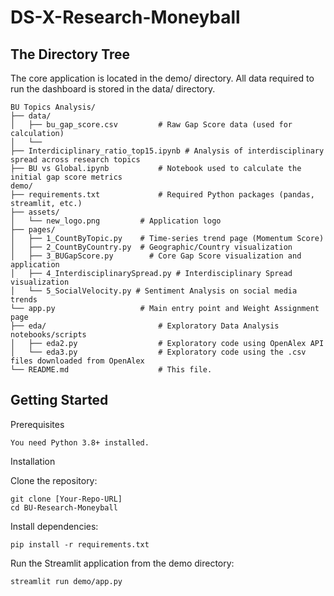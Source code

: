# DS-X-Research-Moneyball

## The Directory Tree

The core application is located in the demo/ directory. All data required to run the dashboard is stored in the data/ directory.

```
BU Topics Analysis/
├── data/
│   ├── bu_gap_score.csv         # Raw Gap Score data (used for calculation)
│   └── 
├── Interdiciplinary_ratio_top15.ipynb # Analysis of interdisciplinary spread across research topics
├── BU vs Global.ipynb           # Notebook used to calculate the initial gap score metrics
demo/
├── requirements.txt             # Required Python packages (pandas, streamlit, etc.)
├── assets/
│   └── new_logo.png         # Application logo
├── pages/
│   ├── 1_CountByTopic.py    # Time-series trend page (Momentum Score)
│   ├── 2_CountByCountry.py  # Geographic/Country visualization
│   ├── 3_BUGapScore.py        # Core Gap Score visualization and application
│   ├── 4_InterdisciplinarySpread.py # Interdisciplinary Spread visualization
│   └── 5_SocialVelocity.py # Sentiment Analysis on social media trends
└── app.py                   # Main entry point and Weight Assignment page
├── eda/                         # Exploratory Data Analysis notebooks/scripts
│   ├── eda2.py                  # Exploratory code using OpenAlex API
│   └── eda3.py                  # Exploratory code using the .csv files downloaded from OpenAlex
└── README.md                    # This file.
```


## Getting Started

Prerequisites

```
You need Python 3.8+ installed.
```

Installation

Clone the repository:
```
git clone [Your-Repo-URL]
cd BU-Research-Moneyball
```


Install dependencies:
```
pip install -r requirements.txt
```


Run the Streamlit application from the demo directory:
```
streamlit run demo/app.py
```
